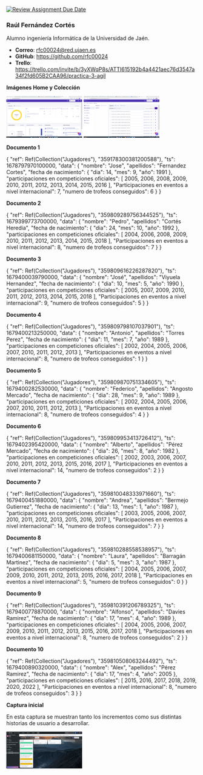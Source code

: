 [![Review Assignment Due Date](https://classroom.github.com/assets/deadline-readme-button-24ddc0f5d75046c5622901739e7c5dd533143b0c8e959d652212380cedb1ea36.svg)](https://classroom.github.com/a/hneiFYl3)

### Raúl Fernández Cortés


Alumno ingeniería Informática de la Universidad de Jaén.
* **Correo**: rfc00024@red.ujaen.es
* **GitHub**: https://github.com/rfc00024
* **Trello**: https://trello.com/invite/b/3yXWqP8s/ATTI615192b4a4421aec76d3547a34f2fd605B2CAA96/practica-3-agil


**Imágenes Home y Colección**

<img src='/Home.png' width='200px'>
<img src='/Coleccción.png' width='200px'>

**Documento 1**

{
  "ref": Ref(Collection("Jugadores"), "359178300381200588"),
  "ts": 1678797970100000,
  "data": {
    "nombre": "Jose",
    "apellidos": "Fernandez Cortes",
    "fecha de nacimiento": {
      "dia": 14,
      "mes": 9,
      "año": 1991
    },
    "participaciones en competiciones oficiales": [
      2005,
      2006,
      2008,
      2009,
      2010,
      2011,
      2012,
      2013,
      2014,
      2015,
      2016
    ],
    "Participaciones en eventos a nivel internacional": 7,
    "numero de trofeos conseguidos": 6
  }
}

**Documento 2**

{
  "ref": Ref(Collection("Jugadores"), "359809289756344525"),
  "ts": 1679399773700000,
  "data": {
    "nombre": "Pedro",
    "apellidos": "Cortés Heredia",
    "fecha de nacimiento": {
      "dia": 24,
      "mes": 10,
      "año": 1992
    },
    "participaciones en competiciones oficiales": [
      2004,
      2006,
      2008,
      2009,
      2010,
      2011,
      2012,
      2013,
      2014,
      2015,
      2018
    ],
    "Participaciones en eventos a nivel internacional": 8,
    "numero de trofeos conseguidos": 7
  }
}

**Documento 3**

{
  "ref": Ref(Collection("Jugadores"), "359809616226287820"),
  "ts": 1679400039790000,
  "data": {
    "nombre": "José",
    "apellidos": "Viyuela Hernandez",
    "fecha de nacimiento": {
      "dia": 10,
      "mes": 5,
      "año": 1990
    },
    "participaciones en competiciones oficiales": [
      2005,
      2007,
      2009,
      2010,
      2011,
      2012,
      2013,
      2014,
      2015,
      2018
    ],
    "Participaciones en eventos a nivel internacional": 9,
    "numero de trofeos conseguidos": 5
  }
}

**Documento 4**

{
  "ref": Ref(Collection("Jugadores"), "359809798107037901"),
  "ts": 1679400213250000,
  "data": {
    "nombre": "Antonio",
    "apellidos": "Torres Perez",
    "fecha de nacimiento": {
      "dia": 11,
      "mes": 7,
      "año": 1989
    },
    "participaciones en competiciones oficiales": [
      2002,
      2004,
      2005,
      2006,
      2007,
      2010,
      2011,
      2012,
      2013
    ],
    "Participaciones en eventos a nivel internacional": 8,
    "numero de trofeos conseguidos": 1
  }
}

**Documento 5**

{
  "ref": Ref(Collection("Jugadores"), "359809870751334605"),
  "ts": 1679400282530000,
  "data": {
    "nombre": "Federico",
    "apellidos": "Angosto Mercado",
    "fecha de nacimiento": {
      "dia": 28,
      "mes": 9,
      "año": 1989
    },
    "participaciones en competiciones oficiales": [
      2002,
      2004,
      2005,
      2006,
      2007,
      2010,
      2011,
      2012,
      2013
    ],
    "Participaciones en eventos a nivel internacional": 8,
    "numero de trofeos conseguidos": 4
  }
}

**Documento 6**

{
  "ref": Ref(Collection("Jugadores"), "359809953413726412"),
  "ts": 1679402395420000,
  "data": {
    "nombre": "Alberto",
    "apellidos": "Pérez Mercado",
    "fecha de nacimiento": {
      "dia": 26,
      "mes": 8,
      "año": 1982
    },
    "participaciones en competiciones oficiales": [
      2002,
      2003,
      2006,
      2007,
      2010,
      2011,
      2012,
      2013,
      2015,
      2016,
      2017
    ],
    "Participaciones en eventos a nivel internacional": 14,
    "numero de trofeos conseguidos": 2
  }
}

**Documento 7**

{
  "ref": Ref(Collection("Jugadores"), "359810048333971660"),
  "ts": 1679400451880000,
  "data": {
    "nombre": "Andrea",
    "apellidos": "Bermejo Gutierrez",
    "fecha de nacimiento": {
      "dia": 13,
      "mes": 1,
      "año": 1987
    },
    "participaciones en competiciones oficiales": [
      2003,
      2005,
      2006,
      2007,
      2010,
      2011,
      2012,
      2013,
      2015,
      2016,
      2017
    ],
    "Participaciones en eventos a nivel internacional": 14,
    "numero de trofeos conseguidos": 7
  }
}

**Documento 8**

{
  "ref": Ref(Collection("Jugadores"), "359810288558538957"),
  "ts": 1679400681150000,
  "data": {
    "nombre": "Laura",
    "apellidos": "Barragán Martinez",
    "fecha de nacimiento": {
      "dia": 5,
      "mes": 3,
      "año": 1987
    },
    "participaciones en competiciones oficiales": [
      2004,
      2005,
      2006,
      2007,
      2009,
      2010,
      2011,
      2012,
      2013,
      2015,
      2016,
      2017,
      2018
    ],
    "Participaciones en eventos a nivel internacional": 5,
    "numero de trofeos conseguidos": 0
  }
}

**Documento 9**

{
  "ref": Ref(Collection("Jugadores"), "359810391206789325"),
  "ts": 1679400778870000,
  "data": {
    "nombre": "Alfonso",
    "apellidos": "Davies Ramirez",
    "fecha de nacimiento": {
      "dia": 17,
      "mes": 4,
      "año": 1989
    },
    "participaciones en competiciones oficiales": [
      2004,
      2005,
      2006,
      2007,
      2009,
      2010,
      2011,
      2012,
      2013,
      2015,
      2016,
      2017,
      2018
    ],
    "Participaciones en eventos a nivel internacional": 8,
    "numero de trofeos conseguidos": 2
  }
}

**Documento 10**


{
  "ref": Ref(Collection("Jugadores"), "359810508063244492"),
  "ts": 1679400890320000,
  "data": {
    "nombre": "Alex",
    "apellidos": "Pérez Ramirez",
    "fecha de nacimiento": {
      "dia": 17,
      "mes": 4,
      "año": 2005
    },
    "participaciones en competiciones oficiales": [
      2015,
      2016,
      2017,
      2018,
      2019,
      2020,
      2022
    ],
    "Participaciones en eventos a nivel internacional": 8,
    "numero de trofeos conseguidos": 3
  }
}

**Captura inicial**

En esta captura se muestran tanto los incrementos como sus distintas historias de usuario a desarrollar.


<img src='/CapturaInicial.png' width='200px'>



